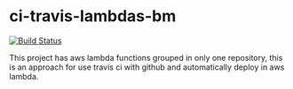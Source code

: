 # ci-travis-lambdas-bm

[![Build Status](https://travis-ci.org/rampi/ci-travis-lambdas-bm.svg?branch=master)](https://travis-ci.org/rampi/ci-travis-lambdas-bm)

This project has aws lambda functions grouped in only one repository, this is an approach for use travis ci with github and automatically deploy in aws lambda.


